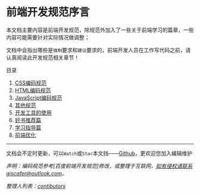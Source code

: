 
# 前端开发规范序言

本文档主要内容是前端开发规范，除规范外加入了一些关于前端学习的篇章，一些内容可能需要针对实际情况做调整；

文档中会指出哪些是`强制`要求和`建议`要求的，前端开发人员在工作写代码之前，请认真阅读此开发规范相关章节！

目录

 1. [CSS编码规范][1]
 2. [HTML编码规范][2]
 3. [JavaScript编码规范][3]
 4. [其他规范][4]
 5. [开发工具的使用][5]
 6. [好书推荐篇][6]
 7. [学习指导篇][7]
 99. [前端优化][8]




---

文档会不定时更新，可以`Watch`或`Star`本文挡——[Github](https://github.com/ForestarFED/FED-SPEC)，更欢迎您加入编辑维护

*声明：编码规范参考[百度前端开发规范]修改，或整理于互联网，如有侵权请联系giscafer@outlook.com。*

*整理人列表：[contibutors](https://github.com/ForestarFED/FED-SPEC/graphs/contributors)*


  [1]: css-style-guide.md
  [2]: html-style-guide.md
  [3]: javascript-style-guide.md
  [4]: other-style-guide.md
  [5]: ./devtool/dev-tool-intro.md
  [6]: recommended-books.md
  [7]: study-guide.md
  [8]: web-performance-optimization